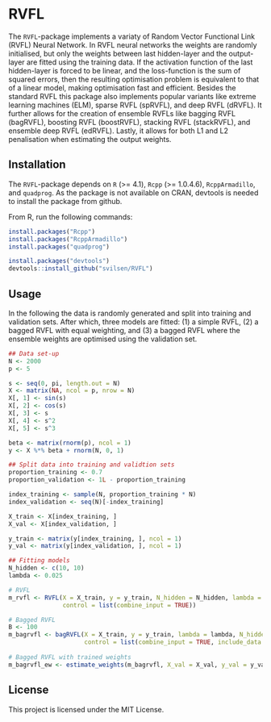 # RVFL
The `RVFL`-package implements a variaty of Random Vector Functional Link (RVFL) Neural Network. In RVFL neural networks the weights are randomly initialised, but only the weights between last hidden-layer and the output-layer are fitted using the training data. If the activation function of the last hidden-layer is forced to be linear, and the loss-function is the sum of squared errors, then the resulting optimisation problem is equivalent to that of a linear model, making optimisation fast and efficient. Besides the standard RVFL this package also implements popular variants like extreme learning machines (ELM), sparse RVFL (spRVFL), and deep RVFL (dRVFL). It further allows for the creation of ensemble RVFLs like bagging RVFL (bagRVFL), boosting RVFL (boostRVFL), stacking RVFL (stackRVFL), and ensemble deep RVFL (edRVFL). Lastly, it allows for both L1 and L2 penalisation when estimating the output weights.

## Installation

The `RVFL`-package depends on `R` (>= 4.1), `Rcpp` (>= 1.0.4.6), `RcppArmadillo`, and `quadprog`. As the package is not available on CRAN, devtools is needed to install the package from github. 

From R, run the following commands:  

```r
install.packages("Rcpp")
install.packages("RcppArmadillo")
install.packages("quadprog")

install.packages("devtools")
devtools::install_github("svilsen/RVFL")
```

## Usage
In the following the data is randomly generated and split into training and validation sets. After which, three models are fitted: (1) a simple RVFL, (2) a bagged RVFL with equal weighting, and (3) a bagged RVFL where the ensemble weights are optimised using the validation set.

```r
## Data set-up
N <- 2000
p <- 5

s <- seq(0, pi, length.out = N)
X <- matrix(NA, ncol = p, nrow = N)
X[, 1] <- sin(s)
X[, 2] <- cos(s)
X[, 3] <- s
X[, 4] <- s^2
X[, 5] <- s^3

beta <- matrix(rnorm(p), ncol = 1) 
y <- X %*% beta + rnorm(N, 0, 1)

## Split data into training and validtion sets
proportion_training <- 0.7
proportion_validation <- 1L - proportion_training

index_training <- sample(N, proportion_training * N)
index_validation <- seq(N)[-index_training]

X_train <- X[index_training, ]
X_val <- X[index_validation, ]

y_train <- matrix(y[index_training, ], ncol = 1)
y_val <- matrix(y[index_validation, ], ncol = 1)

## Fitting models
N_hidden <- c(10, 10)
lambda <- 0.025

# RVFL
m_rvfl <- RVFL(X = X_train, y = y_train, N_hidden = N_hidden, lambda = lambda, 
               control = list(combine_input = TRUE))

# Bagged RVFL
B <- 100 
m_bagrvfl <- bagRVFL(X = X_train, y = y_train, lambda = lambda, N_hidden = N_hidden, B = B, 
                     control = list(combine_input = TRUE, include_data = FALSE))
             
# Bagged RVFL with trained weights        
m_bagrvfl_ew <- estimate_weights(m_bagrvfl, X_val = X_val, y_val = y_val)
```

## License

This project is licensed under the MIT License.

